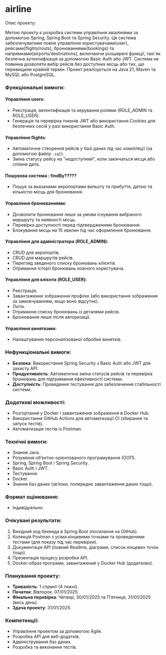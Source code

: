 # airline
Опис проекту:

Метою проекту є розробка системи управління авіалініями за допомогою Spring, Spring Boot та Spring Security. Ця система забезпечуватиме повне управління користувачами(user), рейсами(flights/routs), бронюваннями(bookings) та напрямками(airports/destinations), включаючи розширені функції, такі як безпечна аутентифікація за допомогою Basic Auth або JWT. Система не повинна дозволяти вибір рейсів без доступних місць або тих, що перевищили крайній термін. Проект реалізується на Java 21, Maven та MySQL або PostgreSQL.

### Функціональні вимоги:

#### Управління users:
- Реєстрація, автентифікація та керування ролями (ROLE_ADMIN та ROLE_USER).
- Генерація та перевірка токенів JWT або використання Cookies для безпечних сесій у разі використання Basic Auth.

#### Управління flights:
- Автоматичне створення рейсів у базі даних під час компіляції (за допомогою файлу `.sql`).
- Зміна статусу рейсу на "недоступний", коли закінчаться місця або сплине дата.

#### Пошукова система :  findBy?????
- Пошук за вказаними аеропортами вильоту та прибуття, датою та кількістю місць для бронювання.

#### Управління бронюваннями:
- Дозволити бронювання лише за умови існування вибраного маршруту та наявності місць.
- Перевірка доступності перед підтвердженням бронювання.
- Блокування місць на 15 хвилин під час оформлення бронювання.

#### Управління для адміністратора (ROLE_ADMIN):
- CRUD для аеропортів.
- CRUD для маршрутів рейсів.
- Перегляд зведеного списку бронювань клієнтів.
- Отримання історії бронювань кожного користувача.

#### Управління для клієнта (ROLE_USER):
- Реєстрація.
- Завантаження зображення профілю (або використання зображення за замовчуванням, якщо воно відсутнє).
- Логін.
- Отримання списку бронювань із деталями рейсів.
- Бронювання лише після авторизації.

#### Управління винятками:
- Налаштування персоналізованої обробки винятків.

### Нефункціональні вимоги:
- **Безпека**: Використання Spring Security з Basic Auth або JWT для захисту API.
- **Продуктивність**: Автоматична зміна статусів рейсів та перевірка бронювань для підтримання ефективності системи.
- **Доступність**: Проведення тестування для забезпечення стабільності системи.

### Додаткові можливості:
- Розгортання у Docker і завантаження зображення в Docker Hub.
- Використання GitHub Actions для автоматизації CI (збирання та запуск тестів).
- Автоматизація тестів із Postman.

### Технічні вимоги:
- Знання Java.
- Розуміння об’єктно-орієнтованого програмування (ООП).
- Spring, Spring Boot і Spring Security.
- Basic Auth і JWT.
- Тестування.
- Docker.
- Знання баз даних (зв’язки, попереднє завантаження даних тощо).

### Формат оцінювання:
- Індивідуально.

### Очікувані результати:
1. Вихідний код бекенда в Spring Boot (посилання на GitHub).
2. Колекція Postman з усіма кінцевими точками та проведеними тестами (для показу під час перевірки).
3. Документація API (повний Readme, діаграми, список кінцевих точок тощо).
4. Презентація процесу розробки API.
5. Docker-образ програми, завантажений у Docker Hub (додатково).

### Планування проекту:
- **Тривалість**: 1 спринт (4 тижні).
- **Початок**: Вівторок, 07/01/2025.
- **Фінальна перевірка**: Четвер, 30/01/2025 та П’ятниця, 31/01/2025 (весь день).
- **Здача проекту**: 31/01/2025.

### Компетенції:
- Управління проектом за допомогою Agile.
- Розробка API для веб-додатків.
- Адміністрування баз даних.
- Розробка та виконання тестів.